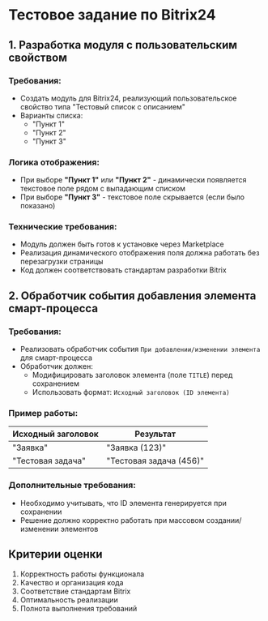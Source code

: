 # Тестовое задание по Bitrix24
## 1. Разработка модуля с пользовательским свойством

### Требования:

- Создать модуль для Bitrix24, реализующий пользовательское свойство типа "Тестовый список с описанием"
- Варианты списка:
    - "Пункт 1"
    - "Пункт 2"
    - "Пункт 3"

### Логика отображения:

- При выборе **"Пункт 1"** или **"Пункт 2"** - динамически появляется текстовое поле рядом с выпадающим списком
- При выборе **"Пункт 3"** - текстовое поле скрывается (если было показано)

### Технические требования:

- Модуль должен быть готов к установке через Marketplace
- Реализация динамического отображения поля должна работать без перезагрузки страницы
- Код должен соответствовать стандартам разработки Bitrix

## 2. Обработчик события добавления элемента смарт-процесса

### Требования:

- Реализовать обработчик события `При добавлении/изменении элемента` для смарт-процесса
- Обработчик должен:
    - Модифицировать заголовок элемента (поле `TITLE`) перед сохранением
    - Использовать формат: `Исходный заголовок (ID элемента)`

### Пример работы:

Исходный заголовок | Результат
-------------------|----------
"Заявка"           | "Заявка (123)"
"Тестовая задача"  | "Тестовая задача (456)"

### Дополнительные требования:

- Необходимо учитывать, что ID элемента генерируется при сохранении
- Решение должно корректно работать при массовом создании/изменении элементов

## Критерии оценки

1. Корректность работы функционала
2. Качество и организация кода
3. Соответствие стандартам Bitrix
4. Оптимальность реализации
5. Полнота выполнения требований
